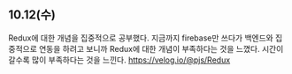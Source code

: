 10.12(수)
--
Redux에 대한 개념을 집중적으로 공부했다.
지금까지 firebase만 쓰다가 백엔드와 집중적으로 연동을 하려고 보니까 Redux에 대한 개념이 부족하다는 것을 느꼈다.
시간이 갈수록 많이 부족하다는 것을 느낀다. 
https://velog.io/@pjs/Redux
